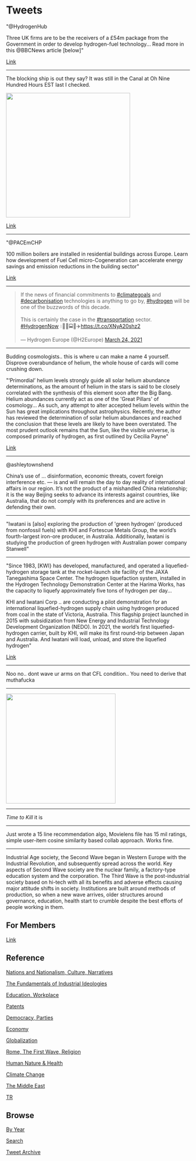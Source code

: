 # Tweets

"@HydrogenHub

Three UK firms are to be the receivers of a £54m package from the
Government in order to develop hydrogen-fuel technology... Read more
in this @BBCNews article [below]"

[Link](http://ow.ly/OBRD50E6we3)

---

The blocking ship is out they say? It was still in the Canal at Oh
Nine Hundred Hours EST last I checked.

<img width="340" src="https://pbs.twimg.com/media/ExQ3CFQWUAED23z?format=png&name=small"/>

[Link](https://www.marinetraffic.com/en/ais/home/centerx:32.542/centery:30.035/zoom:13)

---

"@PACEmCHP

100 million boilers are installed in residential buildings across
Europe. Learn how development of Fuel Cell micro-Cogeneration can
accelerate energy savings and emission reductions in the building
sector"

[Link](https://mobile.twitter.com/PACEmCHP/status/1374644589982810113)

---

<blockquote class="twitter-tweet"><p lang="en" dir="ltr">If the news of financial commitments to <a href="https://twitter.com/hashtag/climategoals?src=hash&amp;ref_src=twsrc%5Etfw">#climategoals</a> and <a href="https://twitter.com/hashtag/decarbonisation?src=hash&amp;ref_src=twsrc%5Etfw">#decarbonisation</a> technologies is anything to go by, <a href="https://twitter.com/hashtag/hydrogen?src=hash&amp;ref_src=twsrc%5Etfw">#hydrogen</a> will be one of the buzzwords of this decade. <br><br>This is certainly the case in the <a href="https://twitter.com/hashtag/transportation?src=hash&amp;ref_src=twsrc%5Etfw">#transportation</a> sector. <a href="https://twitter.com/hashtag/HydrogenNow?src=hash&amp;ref_src=twsrc%5Etfw">#HydrogenNow</a> 💧🚗🚛🚍🚆✈️<a href="https://t.co/XNyA20shz2">https://t.co/XNyA20shz2</a></p>&mdash; Hydrogen Europe (@H2Europe) <a href="https://twitter.com/H2Europe/status/1374657146541981699?ref_src=twsrc%5Etfw">March 24, 2021</a></blockquote> <script async src="https://platform.twitter.com/widgets.js" charset="utf-8"></script>

---

Budding cosmologists.. this is where u can make a name 4
yourself. Disprove overabundance of helium, the whole house of cards
will come crushing down.

"‘Primordial’ helium levels strongly guide all solar helium abundance
determinations, as the amount of helium in the stars is said to be
closely correlated with the synthesis of this element soon after the
Big Bang. Helium abundances currently act as one of the 'Great
Pillars' of cosmology... As such, any attempt to alter accepted helium
levels within the Sun has great implications throughout astrophysics.
Recently, the author has reviewed the determination of solar helium
abundances and reached the conclusion that these levels are likely to
have been overstated. The most prudent outlook remains that the Sun,
like the visible universe, is composed primarily of hydrogen, as first
outlined by Cecilia Payne"

[Link](https://www.researchgate.net/publication/257931293_The_Liquid_Metallic_Hydrogen_Model_of_the_Sun_and_the_Solar_Atmosphere_VI_Helium_in_the_Chromosphere)

---

@ashleytownshend

China’s use of ... disinformation, economic threats, covert foreign
interference etc. — is and will remain the day to day reality of
international affairs in our region. It’s not the product of a
mishandled China relationship; it is the way Beijing seeks to advance
its interests against countries, like Australia, that do not comply
with its preferences and are active in defending their own.

---

"Iwatani is [also] exploring the production of 'green hydrogen'
(produced from nonfossil fuels) with KHI and Fortescue Metals Group,
the world’s fourth-largest iron-ore producer, in
Australia. Additionally, Iwatani is studying the production of green
hydrogen with Australian power company Stanwell"

---

"Since 1983, [KWI} has developed, manufactured, and operated a
liquefied-hydrogen storage tank at the rocket-launch site facility of
the JAXA Tanegashima Space Center. The hydrogen liquefaction system,
installed in the Hydrogen Technology Demonstration Center at the
Harima Works, has the capacity to liquefy approximately five tons of
hydrogen per day...

KHI and Iwatani Corp ..  are conducting a pilot demonstration for an
international liquefied-hydrogen supply chain using hydrogen produced
from coal in the state of Victoria, Australia. This flagship project
launched in 2015 with subsidization from New Energy and Industrial
Technology Development Organization (NEDO). In 2021, the world’s first
liquefied-hydrogen carrier, built by KHI, will make its first
round-trip between Japan and Australia. And Iwatani will load, unload,
and store the liquefied hydrogen"

[Link](https://hbr.org/sponsored/2021/03/how-japans-hydrogen-innovations-may-fuel-cleaner-days-ahead)

---

Noo no.. dont wave ur arms on that CFL condition.. You need to derive
that muthafucka

---

<img width="300" src="https://pbs.twimg.com/media/ExRCvikWQAAeQUj?format=jpg&name=small"/>

---

*Time to Kill* it is 

---

Just wrote a 15 line recommendation algo, Movielens file has 15 mil
ratings, simple user-item cosine similarity based collab
approach. Works fine.

---

Industrial Age society, the Second Wave began in Western Europe with
the Industrial Revolution, and subsequently spread across the
world. Key aspects of Second Wave society are the nuclear family, a
factory-type education system and the corporation. The Third Wave is
the post-industrial society based on hi-tech with all its benefits and
adverse effects causing major attitude shifts in society. Institutions
are built around methods of production, so when a new wave arrives,
older structures around governance, education, health start to crumble
despite the best efforts of people working in them.

## For Members

[Link](https://thirdwave-members.herokuapp.com)

## Reference

[Nations and Nationalism, Culture, Narratives](/2013/02/nations-and-nationalism.md)

[The Fundamentals of Industrial Ideologies](/2011/04/fundamentals-of-industrial-ideologies.md)

[Education, Workplace](2017/09/education-workplace.md)

[Patents](/2018/09/patents.md)

[Democracy, Parties](/2016/11/democracy.md)

[Economy](/2018/05/economy.md)

[Globalization](/2018/09/globalization.md)

[Rome, The First Wave, Religion](/2017/12/rome.md)

[Human Nature & Health](/2020/07/human-nature.md)

[Climate Change](/2018/12/climate.md)

[The Middle East](/2019/07/middleeast.md)

[TR](../tr)

## Browse

[By Year](years.md)

[Search](search.html)

[Tweet Archive](/tweets/README.md)


